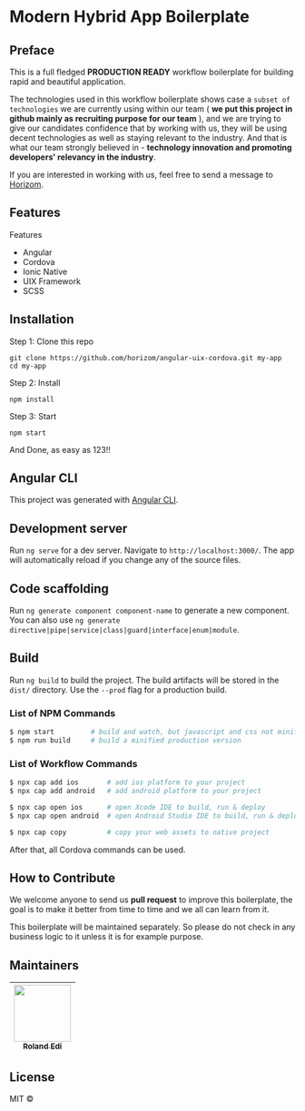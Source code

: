 # Modern Hybrid App Boilerplate

## Preface

This is a full fledged **PRODUCTION READY** workflow boilerplate for building rapid and beautiful application.

The technologies used in this workflow boilerplate shows case a `subset of technologies` we are currently using within our team ( **we put this project in github mainly as recruiting purpose for our team** ), and we are trying to give our candidates confidence that by working with us, they will be using decent technologies as well as staying relevant to the industry. And that is what our team strongly believed in - **technology innovation and promoting developers' relevancy in the industry**.

If you are interested in working with us, feel free to send a message to [Horizom](https://horizom.github.io).

## Features

Features

- Angular
- Cordova
- Ionic Native
- UIX Framework
- SCSS

## Installation

Step 1: Clone this repo

```
git clone https://github.com/horizom/angular-uix-cordova.git my-app
cd my-app
```

Step 2: Install

```
npm install
```

Step 3: Start

```
npm start
```

And Done, as easy as 123!!

## Angular CLI

This project was generated with [Angular CLI](https://github.com/angular/angular-cli).

## Development server

Run `ng serve` for a dev server. Navigate to `http://localhost:3000/`. The app will automatically reload if you change any of the source files.

## Code scaffolding

Run `ng generate component component-name` to generate a new component. You can also use `ng generate directive|pipe|service|class|guard|interface|enum|module`.

## Build

Run `ng build` to build the project. The build artifacts will be stored in the `dist/` directory. Use the `--prod` flag for a production build.

### List of NPM Commands

```sh
$ npm start         # build and watch, but javascript and css not minified
$ npm run build     # build a minified production version
```

### List of Workflow Commands

```sh
$ npx cap add ios       # add ios platform to your project
$ npx cap add android   # add android platform to your project

$ npx cap open ios      # open Xcode IDE to build, run & deploy
$ npx cap open android  # open Android Studio IDE to build, run & deploy

$ npx cap copy          # copy your web assets to native project
```

After that, all Cordova commands can be used.

## How to Contribute

We welcome anyone to send us **pull request** to improve this boilerplate, the goal is to make it better from time to time and we all can learn from it.

This boilerplate will be maintained separately. So please do not check in any business logic to it unless it is for example purpose.

## Maintainers

<!-- ALL-CONTRIBUTORS-LIST:START - Do not remove or modify this section -->

| [<img src="https://avatars3.githubusercontent.com/u/1428556?s=460&v=4" width="100px;"/><br /><sub><b>Roland Edi</b></sub>](https://github.com/lambirou)<br /> |
| :-----------------------------------------------------------------------------------------------------------------------------------------------------------: |


<!-- ALL-CONTRIBUTORS-LIST:END -->

## License

MIT ©
